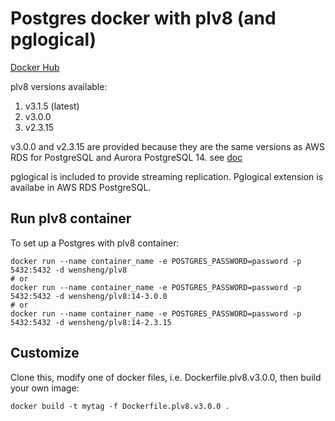 # Postgres docker with plv8 (and pglogical)

[Docker Hub](https://hub.docker.com/r/wensheng/plv8)

plv8 versions available:

1. v3.1.5 (latest)
1. v3.0.0
1. v2.3.15

v3.0.0 and v2.3.15 are provided because they are the same versions as AWS RDS for PostgreSQL and Aurora PostgreSQL 14. see [doc](https://docs.aws.amazon.com/AmazonRDS/latest/AuroraPostgreSQLReleaseNotes/AuroraPostgreSQL.Extensions.html)

pglogical is included to provide streaming replication.  Pglogical extension is availabe in AWS RDS PostgreSQL.

## Run plv8 container

To set up a Postgres with plv8 container:

    docker run --name container_name -e POSTGRES_PASSWORD=password -p 5432:5432 -d wensheng/plv8
    # or
    docker run --name container_name -e POSTGRES_PASSWORD=password -p 5432:5432 -d wensheng/plv8:14-3.0.0
    # or
    docker run --name container_name -e POSTGRES_PASSWORD=password -p 5432:5432 -d wensheng/plv8:14-2.3.15

## Customize

Clone this, modify one of docker files, i.e. Dockerfile.plv8.v3.0.0, then build your own image:

    docker build -t mytag -f Dockerfile.plv8.v3.0.0 .
